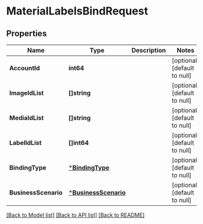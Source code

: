 # MaterialLabelsBindRequest

## Properties
Name | Type | Description | Notes
------------ | ------------- | ------------- | -------------
**AccountId** | **int64** |  | [optional] [default to null]
**ImageIdList** | **[]string** |  | [optional] [default to null]
**MediaIdList** | **[]string** |  | [optional] [default to null]
**LabelIdList** | **[]int64** |  | [optional] [default to null]
**BindingType** | [***BindingType**](BindingType.md) |  | [optional] [default to null]
**BusinessScenario** | [***BusinessScenario**](BusinessScenario.md) |  | [optional] [default to null]

[[Back to Model list]](../README.md#documentation-for-models) [[Back to API list]](../README.md#documentation-for-api-endpoints) [[Back to README]](../README.md)


